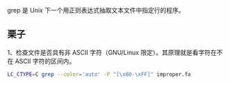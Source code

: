 grep 是 Unix 下一个用正则表达式抽取文本文件中指定行的程序。

## 栗子
1、检查文件是否具有非 ASCII 字符（GNU/Linux 限定）。其原理就是看字符在不在 ASCII 字符的区间内。
```bash
LC_CTYPE=C grep --color='auto' -P "[\x80-\xFF]" improper.fa
```